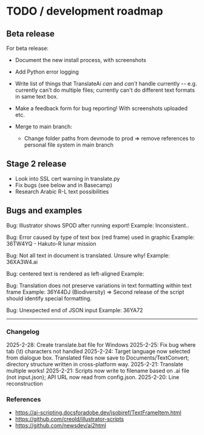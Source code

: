 # TODO / development roadmap

## Beta release 
For beta release:
* Document the new install process, with screenshots
* Add Python error logging

* Write list of things that TranslateAi *can* and *can't* handle currently -- e.g. currently can't do multiple files; currently can't do different text formats in same text box.
* Make a feedback form for bug reporting! With screenshots uploaded etc.
* Merge to main branch:
    * Change folder paths from devmode to prod => remove references to personal file system in main branch
    

## Stage 2 release
* Look into SSL cert warning in translate.py
* Fix bugs (see below and in Basecamp)
* Research Arabic R-L text possibilities

## Bugs and examples

Bug: Illustrator shows SPOD after running export!
Example: Inconsistent..

Bug: Error caused by type of text box (red frame) used in graphic
Example: 36TW4YQ - Hakuto-R lunar mission

Bug: Not all text in document is translated. Unsure why!
Example: 36XA3W4.ai

Bug: centered text is rendered as left-aligned
Example:

Bug: Translation does not preserve variations in text formatting within text frame
Example: 36Y44DJ (Biodiversity)
=> Second release of the script should identify special formatting.

Bug: Unexpected end of JSON input
Example: 36YA72

---
### Changelog
2025-2-28: Create translate.bat file for Windows
2025-2-25: Fix bug where tab (\t) characters not handled
2025-2-24: Target language now selected from dialogue box. Translated files now save to Documents/TextConvert; directory structure written in cross-platform way.
2025-2-21: Translate multiple works!
2025-2-21: Scripts now write to filename based on .ai file (not input.json); API URL now read from config.json.
2025-2-20: Line reconstruction

### References
* https://ai-scripting.docsforadobe.dev/jsobjref/TextFrameItem.html
* https://github.com/creold/illustrator-scripts
* https://github.com/newsdev/ai2html